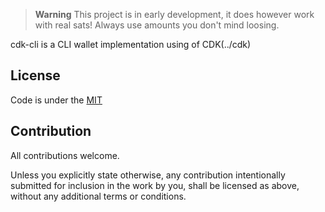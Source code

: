 > **Warning**
> This project is in early development, it does however work with real sats! Always use amounts you don't mind loosing.

cdk-cli is a CLI wallet implementation using of CDK(../cdk)

## License

Code is under the [MIT](../../LICENSE)

## Contribution

All contributions welcome.

Unless you explicitly state otherwise, any contribution intentionally submitted for inclusion in the work by you, shall be licensed as above, without any additional terms or conditions.
